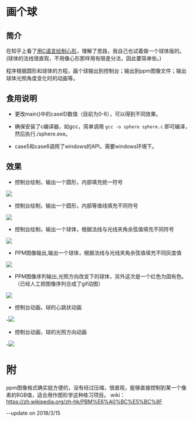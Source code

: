 #  画个球
## 简介
在知乎上看了[用C语言绘制心形](https://www.zhihu.com/question/20187195/answer/34873279)，理解了思路，我自己也试着做一个球体版的。(球体的法线很直观，不用像心形那样用有限差分法，因此要简单些。)

程序根据圆形和球体的方程，画个球输出到控制台；输出到ppm图像文件；输出球体光照角度变化时的动画等。

## 食用说明
- 更改main()中的caseID数值（目前为0-6），可以得到不同效果。

- 确保安装了c编译器，如gcc，简单调用 `gcc -o sphere sphere.c` 即可编译，然后执行./sphere.exe。

- case5和case6调用了windows的API，需要windows环境下。

## 效果
- 控制台绘制，输出一个圆形，内部填充统一符号

![ ](case0.png)  

- 控制台绘制，输出一个圆形，内部等值线填充不同符号

![ ](case1.png)  

- 控制台绘制，输出一个球体，根据法线与光线夹角余弦值填充不同符号

![ ](case2.png)  

- PPM图像输出,输出一个球体，根据法线与光线夹角余弦值填充不同灰度值

![ ](case3.png)  

- PPM图像序列输出,光照方向改变下的球体，另外这次是一个红色为固有色。
 （已经人工把图像序列合成了gif动图）

![ ](case4.gif)  

- 控制台动画，球的心跳状动画
 
-![ ](case5.gif)  

- 控制台动画，球的光照方向动画
 
-![ ](case6.gif)  


# 附
ppm图像格式确实挺方便的，没有经过压缩，很直观，能够直接控制到某一个像素的RGB值，适合用作图形学这种练习项目。
wiki：https://zh.wikipedia.org/zh-hk/PBM%E6%A0%BC%E5%BC%8F


--update on 2018/3/15 

